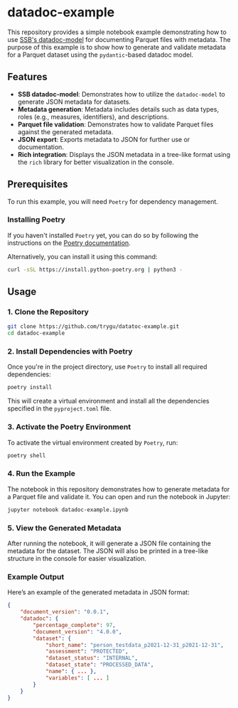 # datadoc-example

This repository provides a simple notebook example demonstrating how to use [SSB's datadoc-model](https://github.com/statisticsnorway/ssb-datadoc-model) for documenting Parquet files with metadata. The purpose of this example is to show how to generate and validate metadata for a Parquet dataset using the `pydantic`-based datadoc model.

## Features

- **SSB datadoc-model**: Demonstrates how to utilize the `datadoc-model` to generate JSON metadata for datasets.
- **Metadata generation**: Metadata includes details such as data types, roles (e.g., measures, identifiers), and descriptions.
- **Parquet file validation**: Demonstrates how to validate Parquet files against the generated metadata.
- **JSON export**: Exports metadata to JSON for further use or documentation.
- **Rich integration**: Displays the JSON metadata in a tree-like format using the `rich` library for better visualization in the console.

## Prerequisites

To run this example, you will need `Poetry` for dependency management.

### Installing Poetry

If you haven't installed `Poetry` yet, you can do so by following the instructions on the [Poetry documentation](https://python-poetry.org/docs/#installation).

Alternatively, you can install it using this command:

```bash
curl -sSL https://install.python-poetry.org | python3 -
```

## Usage

### 1. Clone the Repository

```bash
git clone https://github.com/trygu/datatoc-example.git
cd datadoc-example
```

### 2. Install Dependencies with Poetry

Once you're in the project directory, use `Poetry` to install all required dependencies:

```bash
poetry install
```

This will create a virtual environment and install all the dependencies specified in the `pyproject.toml` file.

### 3. Activate the Poetry Environment

To activate the virtual environment created by `Poetry`, run:

```bash
poetry shell
```

### 4. Run the Example

The notebook in this repository demonstrates how to generate metadata for a Parquet file and validate it. You can open and run the notebook in Jupyter:

```bash
jupyter notebook datadoc-example.ipynb
```

### 5. View the Generated Metadata

After running the notebook, it will generate a JSON file containing the metadata for the dataset. The JSON will also be printed in a tree-like structure in the console for easier visualization.

### Example Output

Here’s an example of the generated metadata in JSON format:

```json
{
    "document_version": "0.0.1",
    "datadoc": {
        "percentage_complete": 97,
        "document_version": "4.0.0",
        "dataset": {
            "short_name": "person_testdata_p2021-12-31_p2021-12-31",
            "assessment": "PROTECTED",
            "dataset_status": "INTERNAL",
            "dataset_state": "PROCESSED_DATA",
            "name": { ... },
            "variables": [ ... ]
        }
    }
}
```

